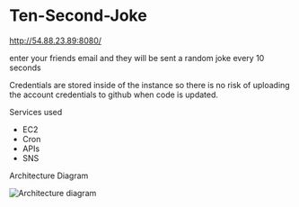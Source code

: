 # Ten-Second-Joke

http://54.88.23.89:8080/

enter your friends email and they will be sent a random joke every 10 seconds

Credentials are stored inside of the instance so there is no risk of uploading the account credentials to github when code is updated.

Services used
- EC2
- Cron
- APIs
- SNS

Architecture Diagram

![Architecture diagram](https://user-images.githubusercontent.com/91676824/205727593-a8f3f925-f0a8-4314-8c0a-e63e9e5f4fdb.jpg)

